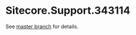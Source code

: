 # Sitecore.Support.343114

See [master branch](https://github.com/sitecoresupport/Sitecore.Support.343114) for details.
